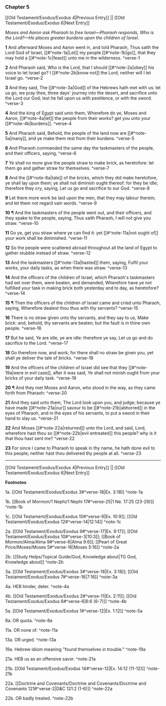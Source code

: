 ### Chapter 5

[[Old Testament/Exodus/Exodus 4|Previous Entry]]  ||  [[Old Testament/Exodus/Exodus 6|Next Entry]]

*Moses and Aaron ask Pharaoh to free Israel—Pharaoh responds, Who is the Lord?—He places greater burdens upon the children of Israel.*

**1**  And afterward Moses and Aaron went in, and told Pharaoh, Thus saith the Lord God of Israel, [[#^note-1a|Let]] my people [[#^note-1b|go]], that they may hold a [[#^note-1c|feast]] unto me in the wilderness. ^verse-1

**2**  And Pharaoh said, Who is the Lord, that I should [[#^note-2a|obey]] his voice to let Israel go? I [[#^note-2b|know not]] the Lord, neither will I let Israel go. ^verse-2

**3**  And they said, The [[#^note-3a|God]] of the Hebrews hath met with us: let us go, we pray thee, three days' journey into the desert, and sacrifice unto the Lord our God; lest he fall upon us with pestilence, or with the sword. ^verse-3

**4**  And the king of Egypt said unto them, Wherefore do ye, Moses and Aaron, [[#^note-4a|let]] the people from their works? get you unto your [[#^note-4b|burdens]]. ^verse-4

**5**  And Pharaoh said, Behold, the people of the land now are [[#^note-5a|many]], and ye make them rest from their burdens. ^verse-5

**6**  And Pharaoh commanded the same day the taskmasters of the people, and their officers, saying, ^verse-6

**7**  Ye shall no more give the people straw to make brick, as heretofore: let them go and gather straw for themselves. ^verse-7

**8**  And the [[#^note-8a|tale]] of the bricks, which they did make heretofore, ye shall lay upon them; ye shall not diminish ought thereof: for they be idle; therefore they cry, saying, Let us go and sacrifice to our God. ^verse-8

**9**  Let there more work be laid upon the men, that they may labour therein; and let them not regard vain words. ^verse-9

**10**  ¶ And the taskmasters of the people went out, and their officers, and they spake to the people, saying, Thus saith Pharaoh, I will not give you straw. ^verse-10

**11**  Go ye, get you straw where ye can find it: yet [[#^note-11a|not ought of]] your work shall be diminished. ^verse-11

**12**  So the people were scattered abroad throughout all the land of Egypt to gather stubble instead of straw. ^verse-12

**13**  And the taskmasters [[#^note-13a|hasted]] them, saying, Fulfil your works, your daily tasks, as when there was straw. ^verse-13

**14**  And the officers of the children of Israel, which Pharaoh's taskmasters had set over them, were beaten, and demanded, Wherefore have ye not fulfilled your task in making brick both yesterday and to day, as heretofore? ^verse-14

**15**  ¶ Then the officers of the children of Israel came and cried unto Pharaoh, saying, Wherefore dealest thou thus with thy servants? ^verse-15

**16**  There is no straw given unto thy servants, and they say to us, Make brick: and, behold, thy servants are beaten; but the fault is in thine own people. ^verse-16

**17**  But he said, Ye are idle, ye are idle: therefore ye say, Let us go and do sacrifice to the Lord. ^verse-17

**18**  Go therefore now, and work; for there shall no straw be given you, yet shall ye deliver the tale of bricks. ^verse-18

**19**  And the officers of the children of Israel did see that they [[#^note-19a|were in evil case]], after it was said, Ye shall not minish ought from your bricks of your daily task. ^verse-19

**20**  ¶ And they met Moses and Aaron, who stood in the way, as they came forth from Pharaoh: ^verse-20

**21**  And they said unto them, The Lord look upon you, and judge; because ye have made [[#^note-21a|our]] savour to be [[#^note-21b|abhorred]] in the eyes of Pharaoh, and in the eyes of his servants, to put a sword in their hand to slay us. ^verse-21

**22**  And Moses [[#^note-22a|returned]] unto the Lord, and said, Lord, wherefore hast thou so [[#^note-22b|evil entreated]] this people? why is it that thou hast sent me? ^verse-22

**23**  For since I came to Pharaoh to speak in thy name, he hath done evil to this people; neither hast thou delivered thy people at all. ^verse-23


---
[[Old Testament/Exodus/Exodus 4|Previous Entry]]  ||  [[Old Testament/Exodus/Exodus 6|Next Entry]]


**Footnotes**


1a. [[Old Testament/Exodus/Exodus 3#^verse-18|Ex. 3:18]] ^note-1a

1b. [[Book of Mormon/1 Nephi/1 Nephi 17#^verse-25|1 Ne. 17:25 (23-29)]] ^note-1b

1c. [[Old Testament/Exodus/Exodus 10#^verse-9|Ex. 10:9]]; [[Old Testament/Exodus/Exodus 12#^verse-14|12:14]] ^note-1c

2a. [[Old Testament/Exodus/Exodus 9#^verse-17|Ex. 9:17]]; [[Old Testament/Exodus/Exodus 10#^verse-3|10:3]]; [[Book of Mormon/Alma/Alma 9#^verse-6|Alma 9:6]]; [[Pearl of Great Price/Moses/Moses 5#^verse-16|Moses 5:16]] ^note-2a

2b. [[Study Helps/Topical Guide/God, Knowledge about|TG God, Knowledge about]] ^note-2b

3a. [[Old Testament/Exodus/Exodus 3#^verse-18|Ex. 3:18]]; [[Old Testament/Exodus/Exodus 7#^verse-16|7:16]] ^note-3a

4a. HEB hinder, deter. ^note-4a

4b. [[Old Testament/Exodus/Exodus 2#^verse-11|Ex. 2:11]]; [[Old Testament/Exodus/Exodus 6#^verse-6|6:6 (6-7)]] ^note-4b

5a. [[Old Testament/Exodus/Exodus 1#^verse-12|Ex. 1:12]] ^note-5a

8a. OR quota. ^note-8a

11a. OR none of. ^note-11a

13a. OR urged. ^note-13a

19a. Hebrew idiom meaning "found themselves in trouble." ^note-19a

21a. HEB us as an offensive savor. ^note-21a

21b. [[Old Testament/Exodus/Exodus 14#^verse-12|Ex. 14:12 (11-12)]] ^note-21b

22a. [[Doctrine and Covenants/Doctrine and Covenants/Doctrine and Covenants 121#^verse-2|D&C 121:2 (1-6)]] ^note-22a

22b. OR badly treated. ^note-22b